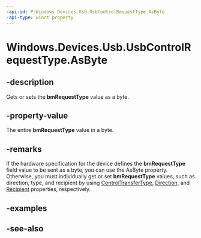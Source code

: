 ```yaml
---
-api-id: P:Windows.Devices.Usb.UsbControlRequestType.AsByte
-api-type: winrt property
---
```


<!-- Property syntax
public byte AsByte { get;  set; }
-->

# Windows.Devices.Usb.UsbControlRequestType.AsByte

## -description
Gets or sets the **bmRequestType** value as a byte.

## -property-value
The entire **bmRequestType** value in a byte.

## -remarks
If the hardware specification for the device defines the **bmRequestType** field value to be sent as a byte, you can use the AsByte property. Otherwise, you must individually get or set **bmRequestType** values, such as direction, type, and recipient by using [ControlTransferType](usbcontrolrequesttype_controltransfertype.md), [Direction](usbcontrolrequesttype_direction.md), and [Recipient](usbcontrolrequesttype_recipient.md) properties, respectively.

## -examples

## -see-also
